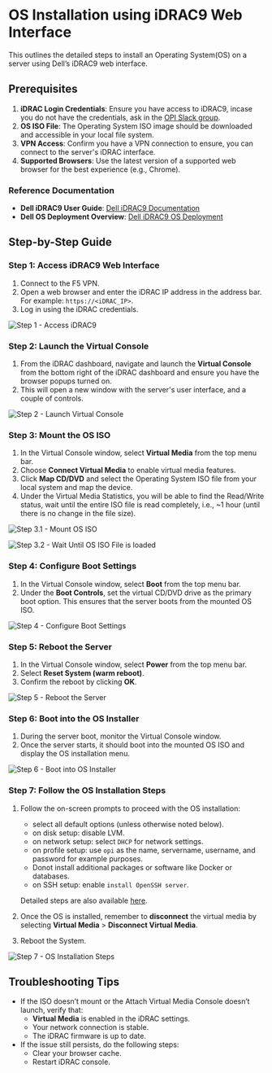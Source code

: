 # OS Installation using iDRAC9 Web Interface

This outlines the detailed steps to install an Operating System(OS) on a server using Dell’s iDRAC9 web interface.

## Prerequisites

1. **iDRAC Login Credentials**: Ensure you have access to iDRAC9, incase you do not have the credentials, ask in the [OPI Slack group](https://join.slack.com/t/opi-project/shared_invite/zt-1ctqtrgkz-WJZrcVPp3P1ACZWjpZP2KQ).
2. **OS ISO File**: The Operating System ISO image should be downloaded and accessible in your local file system.
3. **VPN Access**: Confirm you have a VPN connection to ensure, you can connect to the server's iDRAC interface.
4. **Supported Browsers**: Use the latest version of a supported web browser for the best experience (e.g., Chrome).

### Reference Documentation

- **Dell iDRAC9 User Guide**: [Dell iDRAC9 Documentation](https://dl.dell.com/topicspdf/44010ug_en-us.pdf)
- **Dell OS Deployment Overview**: [Dell iDRAC9 OS Deployment](https://www.dell.com/support/kbdoc/en-us/000130160/how-to-install-the-operating-system-on-a-dell-poweredge-server-os-deployment)

## Step-by-Step Guide

### Step 1: Access iDRAC9 Web Interface

1. Connect to the F5 VPN.
2. Open a web browser and enter the iDRAC IP address in the address bar. For example: `https://<iDRAC_IP>`.
3. Log in using the iDRAC credentials.

![Step 1 - Access iDRAC9](./images/os-install/dell/Login.png)

### Step 2: Launch the Virtual Console

1. From the iDRAC dashboard, navigate and launch the **Virtual Console** from the bottom right of the iDRAC dashboard and ensure you have the browser popups turned on.
2. This will open a new window with the server's user interface, and a couple of controls.

![Step 2 - Launch Virtual Console](./images/os-install/dell/Console.png)

### Step 3: Mount the OS ISO

1. In the Virtual Console window, select **Virtual Media** from the top menu bar.
2. Choose **Connect Virtual Media** to enable virtual media features.
3. Click **Map CD/DVD** and select the Operating System ISO file from your local system and map the device.
4. Under the Virtual Media Statistics, you will be able to find the Read/Write status, wait until the entire ISO file is read completely, i.e., ~1 hour (until there is no change in the file size).

![Step 3.1 - Mount OS ISO](./images/os-install/dell/ConnectVirtualMedia.png)

![Step 3.2 - Wait Until OS ISO File is loaded](./images/os-install/dell/VirtualMediaStatistics.png)

### Step 4: Configure Boot Settings

1. In the Virtual Console window, select **Boot** from the top menu bar.
2. Under the **Boot Controls**, set the virtual CD/DVD drive as the primary boot option. This ensures that the server boots from the mounted OS ISO.

![Step 4 - Configure Boot Settings](./images/os-install/dell/BootOrder.png)

### Step 5: Reboot the Server

1. In the Virtual Console window, select **Power** from the top menu bar.
2. Select **Reset System (warm reboot)**.
3. Confirm the reboot by clicking **OK**.

![Step 5 - Reboot the Server](./images/os-install/dell/Reboot.png)

### Step 6: Boot into the OS Installer

1. During the server boot, monitor the Virtual Console window.
2. Once the server starts, it should boot into the mounted OS ISO and display the OS installation menu.

![Step 6 - Boot into OS Installer](./images/os-install/dell/OSBoot.png)

### Step 7: Follow the OS Installation Steps

1. Follow the on-screen prompts to proceed with the OS installation:

   - select all default options (unless otherwise noted below).
   - on disk setup: disable LVM.
   - on network setup: select `DHCP` for network settings.
   - on profile setup: use `opi` as the name, servername, username, and password for example purposes.
   - Donot install additional packages or software like Docker or databases.
   - on SSH setup: enable `install OpenSSH server`.

   Detailed steps are also available [here](https://github.com/opiproject/lab/blob/main/server-setup.md).

2. Once the OS is installed, remember to **disconnect** the virtual media by selecting **Virtual Media** > **Disconnect Virtual Media**.
3. Reboot the System.

![Step 7 - OS Installation Steps](./images/os-install/dell/Installation.png)

## Troubleshooting Tips

- If the ISO doesn’t mount or the Attach Virtual Media Console doesn’t launch, verify that:
  - **Virtual Media** is enabled in the iDRAC settings.
  - Your network connection is stable.
  - The iDRAC firmware is up to date.
- If the issue still persists, do the following steps:
  - Clear your browser cache.
  - Restart iDRAC console.
